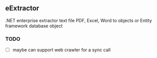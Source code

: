 ## eExtractor
.NET enterprise extractor text file PDF, Excel, Word to objects or 
Entity framework database object

### TODO
   - [ ] maybe can support web crawler for a sync call
    